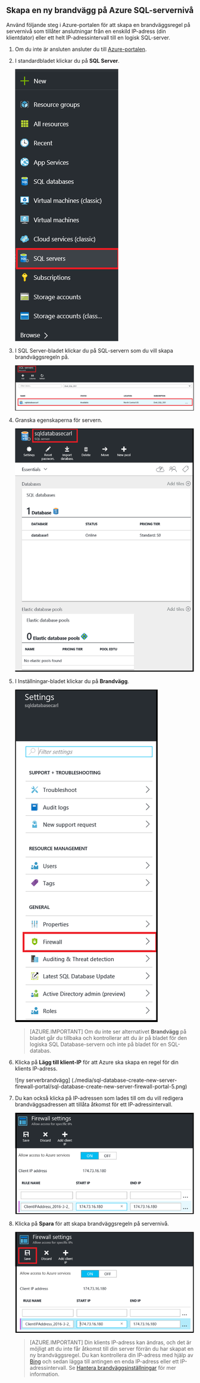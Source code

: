 
<!--
includes/sql-database-create-new-server-firewall-portal.md

Latest Freshness check:  2016-04-11 , carlrab.

As of circa 2016-04-11, the following topics might include this include:
articles/sql-database/sql-database-get-started-tutorial.md
articles/sql-database/sql-database-configure-firewall-settings

-->
## Skapa en ny brandvägg på Azure SQL-servernivå

Använd följande steg i Azure-portalen för att skapa en brandväggsregel på servernivå som tillåter anslutningar från en enskild IP-adress (din klientdator) eller ett helt IP-adressintervall till en logisk SQL-server. 

1. Om du inte är ansluten ansluter du till [Azure-portalen](http://portal.azure.com).
2. I standardbladet klickar du på **SQL Server**.

    ![ny serverbrandvägg](./media/sql-database-create-new-server-firewall-portal/sql-database-create-new-server-firewall-portal-1.png)

2. I SQL Server-bladet klickar du på SQL-servern som du vill skapa brandväggsregeln på. 

    ![ny serverbrandvägg](./media/sql-database-create-new-server-firewall-portal/sql-database-create-new-server-firewall-portal-2.png)
           
3. Granska egenskaperna för servern.

    ![ny serverbrandvägg](./media/sql-database-create-new-server-firewall-portal/sql-database-create-new-server-firewall-portal-3.png)
      
4. I Inställningar-bladet klickar du på **Brandvägg**.

    ![ny serverbrandvägg](./media/sql-database-create-new-server-firewall-portal/sql-database-create-new-server-firewall-portal-4.png)
    

    > [AZURE.IMPORTANT] Om du inte ser alternativet **Brandvägg** på bladet går du tillbaka och kontrollerar att du är på bladet för den logiska SQL Database-servern och inte på bladet för en SQL-databas.

5. Klicka på **Lägg till klient-IP** för att Azure ska skapa en regel för din klients IP-adress.

      ![ny serverbrandvägg]    (./media/sql-database-create-new-server-firewall-portal/sql-database-create-new-server-firewall-portal-5.png)

6. Du kan också klicka på IP-adressen som lades till om du vill redigera brandväggsadressen att tillåta åtkomst för ett IP-adressintervall.

      ![ny serverbrandvägg](./media/sql-database-create-new-server-firewall-portal/sql-database-create-new-server-firewall-portal-6.png)
    
7. Klicka på **Spara** för att skapa brandväggsregeln på servernivå.

     ![ny serverbrandvägg](./media/sql-database-create-new-server-firewall-portal/sql-database-create-new-server-firewall-portal-7.png)

    >[AZURE.IMPORTANT] Din klients IP-adress kan ändras, och det är möjligt att du inte får åtkomst till din server förrän du har skapat en ny brandväggsregel. Du kan kontrollera din IP-adress med hjälp av [Bing](http://www.bing.com/search?q=my%20ip%20address) och sedan lägga till antingen en enda IP-adress eller ett IP-adressintervall. Se [Hantera brandväggsinställningar](sql-database-configure-firewall-settings.md#manage-existing-server-level-firewall-rules-through-the-azure-portal) för mer information.



<!--HONumber=Jun16_HO2-->


